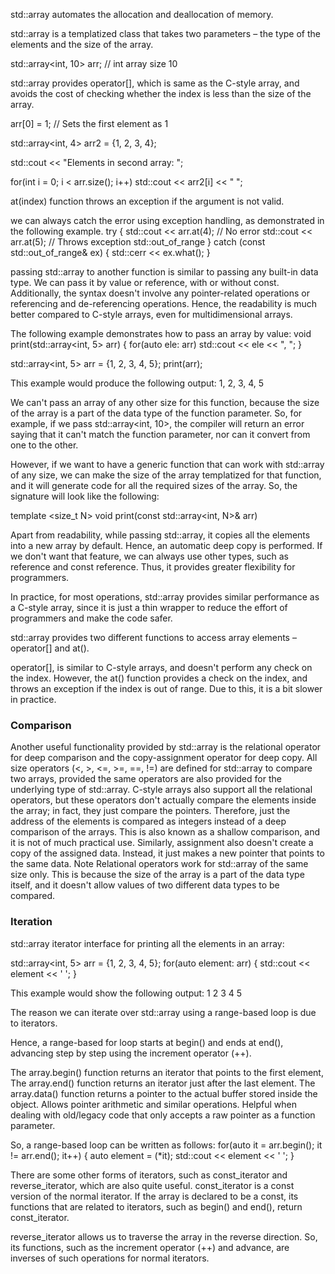 std::array automates the allocation and deallocation of memory.

std::array is a templatized class that takes two parameters – the type of the elements and the size of the array.

std::array<int, 10> arr;  // int array size 10

std::array provides operator[], which is same as the C-style array, and avoids the cost of checking whether the index is less than the size of the array.

arr[0] = 1;               // Sets the first element as 1

std::array<int, 4> arr2 = {1, 2, 3, 4};

std::cout << "Elements in second array: ";

for(int i = 0; i < arr.size(); i++)
std::cout << arr2[i] << " ";

at(index) function throws an exception if the argument is not valid.

we can always catch the error using exception handling, as demonstrated in the following example.
try
{
  std::cout << arr.at(4); // No error
  std::cout << arr.at(5); // Throws exception std::out_of_range
}
catch (const std::out_of_range& ex)
{
  std::cerr << ex.what();
}


passing std::array to another function is similar to passing any built-in data type. We can pass it by value or reference, with or without const. Additionally, the syntax doesn't involve any pointer-related operations or referencing and de-referencing operations. Hence, the readability is much better compared to C-style arrays, even for multidimensional arrays.

The following example demonstrates how to pass an array by value:
void print(std::array<int, 5> arr)
{
  for(auto ele: arr)
    std::cout << ele << ", ";
}

std::array<int, 5> arr = {1, 2, 3, 4, 5};
print(arr);

This example would produce the following output:
1, 2, 3, 4, 5

We can't pass an array of any other size for this function, because the size of the array is a part of the data type of the function parameter. So, for example, if we pass std::array<int, 10>, the compiler will return an error saying that it can't match the function parameter, nor can it convert from one to the other.

However, if we want to have a generic function that can work with std::array of any size, we can make the size of the array templatized for that function, and it will generate code for all the required sizes of the array. So, the signature will look like the following:

template <size_t N>
void print(const std::array<int, N>& arr)

Apart from readability, while passing std::array, it copies all the elements into a new array by default. Hence, an automatic deep copy is performed. If we don't want that feature, we can always use other types, such as reference and const reference. Thus, it provides greater flexibility for programmers.

In practice, for most operations, std::array provides similar performance as a C-style array, since it is just a thin wrapper to reduce the effort of programmers and make the code safer.

std::array provides two different functions to access array elements –
operator[] and at().

operator[], is similar to C-style arrays, and doesn't perform any check on the index. However, the at() function provides a check on the index, and throws an exception if the index is out of range. Due to this, it is a bit slower in practice.



### Comparison
Another useful functionality provided by std::array is the relational operator for deep
comparison and the copy-assignment operator for deep copy. All size operators (<, >, <=, >=, ==, !=) are defined for std::array to compare two arrays, provided the same
operators are also provided for the underlying type of std::array.
C-style arrays also support all the relational operators, but these operators don't
actually compare the elements inside the array; in fact, they just compare the pointers.
Therefore, just the address of the elements is compared as integers instead of a deep
comparison of the arrays. This is also known as a shallow comparison, and it is not of
much practical use. Similarly, assignment also doesn't create a copy of the assigned
data. Instead, it just makes a new pointer that points to the same data.
Note
Relational operators work for std::array of the same size only. This is because
the size of the array is a part of the data type itself, and it doesn't allow values of
two different data types to be compared.



### Iteration

std::array iterator interface for printing all the elements in an array:

std::array<int, 5> arr = {1, 2, 3, 4, 5};
for(auto element: arr)
{
  std::cout << element << ' ';
}

This example would show the following output:
1 2 3 4 5


The reason we can iterate over std::array using a range-based loop is due to iterators.

Hence, a range-based for loop starts at begin() and ends at end(), advancing step by step using the increment operator (++).


The array.begin() function returns an iterator that points to the first element,
The array.end() function returns an iterator just after the last element.
The array.data() function returns a pointer to the actual buffer stored inside the object. Allows pointer arithmetic and similar operations. Helpful when dealing with old/legacy code that only accepts a raw pointer as a function parameter.

So, a range-based loop can be written as follows:
for(auto it = arr.begin(); it != arr.end(); it++)
{
  auto element = (*it);
  std::cout << element << ' ';
}

There are some other forms of iterators, such as const_iterator and reverse_iterator, which are also quite useful. const_iterator is a const version of the normal iterator. If
the array is declared to be a const, its functions that are related to iterators, such as begin() and end(), return const_iterator.

reverse_iterator allows us to traverse the array in the reverse direction. So, its functions, such as the increment operator (++) and advance, are inverses of such
operations for normal iterators.
